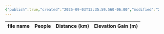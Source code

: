 ```yaml
---
{"publish":true,"created":"2025-09-03T13:35:59.560-06:00","modified":"2025-09-03T14:56:15.424-06:00","published":"2025-09-03T14:56:15.424-06:00","tags":["route"],"cssclasses":"","elevation":null,"region":"Bow Valley","location":"51.0225911, -115.340276","DWYT":null,"Kane":"Easy","completed":true}
---
```



| file name | People | Distance (km) | Elevation Gain (m) |
| --------- | ------ | ------------- | ------------------ |